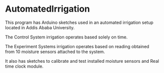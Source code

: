 # AutomatedIrrigation
This program has Arduino sketches used in an automated irrigation setup
located in Addis Ababa University.

The Control System irrigation operates based solely on time.

The Experiment Systems irrigation operates based on reading obtained from
10 moisture sensors attached to the system.

It also has sketches to calibrate and test installed moisture sensors and Real time clock
module.
